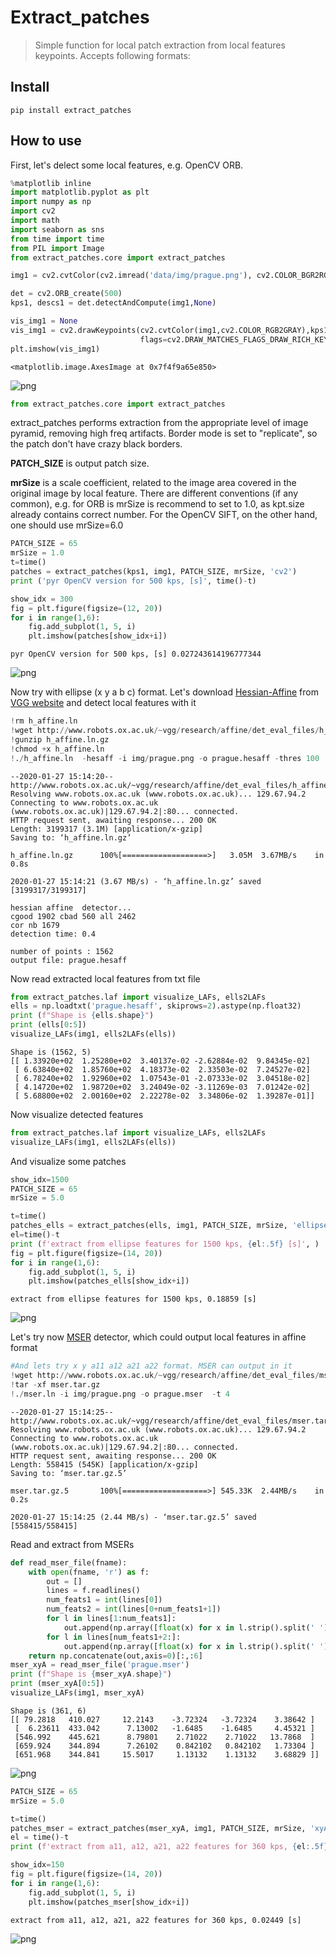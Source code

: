 # Extract_patches
> Simple function for local patch extraction from local features keypoints. Accepts following formats:


## Install

`pip install extract_patches`

## How to use

First, let's delect some local features, e.g. OpenCV ORB.

```python
%matplotlib inline
import matplotlib.pyplot as plt
import numpy as np
import cv2
import math
import seaborn as sns
from time import time
from PIL import Image
from extract_patches.core import extract_patches

img1 = cv2.cvtColor(cv2.imread('data/img/prague.png'), cv2.COLOR_BGR2RGB)

det = cv2.ORB_create(500)
kps1, descs1 = det.detectAndCompute(img1,None)

vis_img1 = None
vis_img1 = cv2.drawKeypoints(cv2.cvtColor(img1,cv2.COLOR_RGB2GRAY),kps1,vis_img1, 
                             flags=cv2.DRAW_MATCHES_FLAGS_DRAW_RICH_KEYPOINTS)
plt.imshow(vis_img1)
```




    <matplotlib.image.AxesImage at 0x7f4f9a65e850>




![png](docs/images/output_4_1.png)


```python
from extract_patches.core import extract_patches
```

extract_patches performs extraction from the appropriate level of image pyramid, removing high freq artifacts. 
Border mode is set to "replicate", so the patch don't have crazy black borders.

**PATCH_SIZE** is output patch size.

**mrSize** is a scale coefficient, related to the image area covered in the original image by local feature.
There are different conventions (if any common), e.g. for ORB is mrSize is recommend to set to 1.0, as kpt.size already contains correct number. For the OpenCV SIFT, on the other hand, one should use mrSize=6.0

```python
PATCH_SIZE = 65
mrSize = 1.0
t=time()
patches = extract_patches(kps1, img1, PATCH_SIZE, mrSize, 'cv2')
print ('pyr OpenCV version for 500 kps, [s]', time()-t)

show_idx = 300
fig = plt.figure(figsize=(12, 20))
for i in range(1,6):
    fig.add_subplot(1, 5, i) 
    plt.imshow(patches[show_idx+i])
```

    pyr OpenCV version for 500 kps, [s] 0.027243614196777344



![png](docs/images/output_7_1.png)


Now try with ellipse (x y a b c) format. Let's download [Hessian-Affine](http://www.robots.ox.ac.uk/~vgg/research/affine/det_eval_files/mikolajczyk_ijcv2004.pdf) from [VGG website](http://www.robots.ox.ac.uk/~vgg/research/affine/detectors.html#binaries) and detect local features with it


```python
!rm h_affine.ln
!wget http://www.robots.ox.ac.uk/~vgg/research/affine/det_eval_files/h_affine.ln.gz
!gunzip h_affine.ln.gz
!chmod +x h_affine.ln
!./h_affine.ln  -hesaff -i img/prague.png -o prague.hesaff -thres 100
```

    --2020-01-27 15:14:20--  http://www.robots.ox.ac.uk/~vgg/research/affine/det_eval_files/h_affine.ln.gz
    Resolving www.robots.ox.ac.uk (www.robots.ox.ac.uk)... 129.67.94.2
    Connecting to www.robots.ox.ac.uk (www.robots.ox.ac.uk)|129.67.94.2|:80... connected.
    HTTP request sent, awaiting response... 200 OK
    Length: 3199317 (3.1M) [application/x-gzip]
    Saving to: ‘h_affine.ln.gz’
    
    h_affine.ln.gz      100%[===================>]   3.05M  3.67MB/s    in 0.8s    
    
    2020-01-27 15:14:21 (3.67 MB/s) - ‘h_affine.ln.gz’ saved [3199317/3199317]
    
    hessian affine  detector...
    cgood 1902 cbad 560 all 2462
    cor nb 1679
    detection time: 0.4
    
    number of points : 1562
    output file: prague.hesaff


Now read extracted local features from txt file

```python
from extract_patches.laf import visualize_LAFs, ells2LAFs
ells = np.loadtxt('prague.hesaff', skiprows=2).astype(np.float32)
print (f"Shape is {ells.shape}")
print (ells[0:5])
visualize_LAFs(img1, ells2LAFs(ells))
```

    Shape is (1562, 5)
    [[ 1.33920e+02  1.25280e+02  3.40137e-02 -2.62884e-02  9.84345e-02]
     [ 6.63840e+02  1.85760e+02  4.18373e-02  2.33503e-02  7.24527e-02]
     [ 6.78240e+02  1.92960e+02  1.07543e-01 -2.07333e-02  3.04518e-02]
     [ 4.14720e+02  1.98720e+02  3.24049e-02 -3.11269e-03  7.01242e-02]
     [ 5.68800e+02  2.00160e+02  2.22278e-02  3.34806e-02  1.39287e-01]]


Now visualize detected features

```python
from extract_patches.laf import visualize_LAFs, ells2LAFs
visualize_LAFs(img1, ells2LAFs(ells))
```

And visualize some patches

```python
show_idx=1500
PATCH_SIZE = 65
mrSize = 5.0

t=time()
patches_ells = extract_patches(ells, img1, PATCH_SIZE, mrSize, 'ellipse')
el=time()-t
print (f'extract from ellipse features for 1500 kps, {el:.5f} [s]', )
fig = plt.figure(figsize=(14, 20))
for i in range(1,6):
    fig.add_subplot(1, 5, i) 
    plt.imshow(patches_ells[show_idx+i])

```

    extract from ellipse features for 1500 kps, 0.18859 [s]



![png](docs/images/output_15_1.png)


Let's try now [MSER](http://cmp.felk.cvut.cz/~matas/papers/matas-bmvc02.pdf) detector, which could output local features in affine format

```python
#And lets try x y a11 a12 a21 a22 format. MSER can output in it
!wget http://www.robots.ox.ac.uk/~vgg/research/affine/det_eval_files/mser.tar.gz
!tar -xf mser.tar.gz
!./mser.ln -i img/prague.png -o prague.mser  -t 4
```

    --2020-01-27 15:14:25--  http://www.robots.ox.ac.uk/~vgg/research/affine/det_eval_files/mser.tar.gz
    Resolving www.robots.ox.ac.uk (www.robots.ox.ac.uk)... 129.67.94.2
    Connecting to www.robots.ox.ac.uk (www.robots.ox.ac.uk)|129.67.94.2|:80... connected.
    HTTP request sent, awaiting response... 200 OK
    Length: 558415 (545K) [application/x-gzip]
    Saving to: ‘mser.tar.gz.5’
    
    mser.tar.gz.5       100%[===================>] 545.33K  2.44MB/s    in 0.2s    
    
    2020-01-27 15:14:25 (2.44 MB/s) - ‘mser.tar.gz.5’ saved [558415/558415]
    


Read and extract from MSERs 

```python
def read_mser_file(fname):
    with open(fname, 'r') as f:
        out = []
        lines = f.readlines()
        num_feats1 = int(lines[0])
        num_feats2 = int(lines[0+num_feats1+1])
        for l in lines[1:num_feats1]:
            out.append(np.array([float(x) for x in l.strip().split(' ')]).reshape(1,-1))
        for l in lines[num_feats1+2:]:
            out.append(np.array([float(x) for x in l.strip().split(' ')]).reshape(1,-1))
    return np.concatenate(out,axis=0)[:,:6]
mser_xyA = read_mser_file('prague.mser')
print (f"Shape is {mser_xyA.shape}")
print (mser_xyA[0:5])
visualize_LAFs(img1, mser_xyA)
```

    Shape is (361, 6)
    [[ 79.2818   410.027     12.2143    -3.72324   -3.72324    3.38642 ]
     [  6.23611  433.042      7.13002   -1.6485    -1.6485     4.45321 ]
     [546.992    445.621      8.79801    2.71022    2.71022   13.7868  ]
     [659.924    344.894      7.26102    0.842102   0.842102   1.73304 ]
     [651.968    344.841     15.5017     1.13132    1.13132    3.68829 ]]



![png](docs/images/output_19_1.png)


```python
PATCH_SIZE = 65
mrSize = 5.0

t=time()
patches_mser = extract_patches(mser_xyA, img1, PATCH_SIZE, mrSize, 'xyA')
el = time()-t
print (f'extract from a11, a12, a21, a22 features for 360 kps, {el:.5f} [s]')

show_idx=150
fig = plt.figure(figsize=(14, 20))
for i in range(1,6):
    fig.add_subplot(1, 5, i) 
    plt.imshow(patches_mser[show_idx+i])
```

    extract from a11, a12, a21, a22 features for 360 kps, 0.02449 [s]



![png](docs/images/output_20_1.png)

